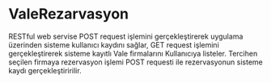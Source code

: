 # ValeRezarvasyon
RESTful web servise POST request işlemini gerçekleştirerek uygulama üzerinden sisteme kullanıcı kaydını sağlar,
GET request işlemini gerçekleştirerek sisteme kayıtlı Vale firmalarını Kullanıcıya listeler. 
Tercihen seçilen firmaya rezervasyon işlemi POST requesti ile rezervasyonun sisteme kaydı gerçekleştiririlir.
